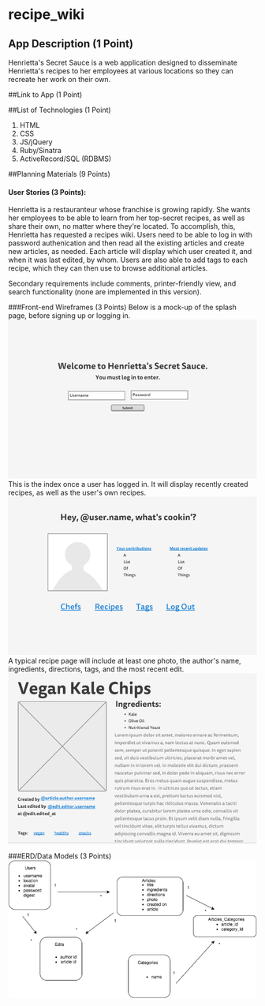 # recipe_wiki

## App Description (1 Point)
Henrietta's Secret Sauce is a web application designed to disseminate Henrietta's recipes to her employees at various locations so they can recreate her work on their own.

##Link to App (1 Point)

##List of Technologies (1 Point)
1. HTML<br>
1. CSS<br>
1. JS/jQuery<br>
1. Ruby/Sinatra<br>
1. ActiveRecord/SQL (RDBMS)<br>

##Planning Materials (9 Points)

#### User Stories (3 Points):
Henrietta is a restauranteur whose franchise is growing rapidly. She wants her employees to be able to learn from her top-secret recipes, as well as share their own, no matter where they're located. To accomplish, this, Henrietta has requested a recipes wiki. Users need to be able to log in with password authenication and then read all the existing articles and create new articles, as needed. Each article will display which user created it, and when it was last edited, by whom. Users are also able to add tags to each recipe, which they can then use to browse additional articles.

Secondary requirements include comments, printer-friendly view, and search functionality (none are implemented in this version).

###Front-end Wireframes (3 Points)
Below is a mock-up of the splash page, before signing up or logging in. 
![alt text](https://github.com/francesharlow/recipe_wiki/blob/master/img/splash.png "splash")
This is the index once a user has logged in. It will display recently created recipes, as well as the user's own recipes.
![alt text](https://github.com/francesharlow/recipe_wiki/blob/master/img/home.png "home")
A typical recipe page will include at least one photo, the author's name, ingredients, directions, tags, and the most recent edit.
![alt text](https://github.com/francesharlow/recipe_wiki/blob/master/img/article.png "article")

###ERD/Data Models (3 Points)
![alt text](https://github.com/francesharlow/recipe_wiki/blob/master/img/erd.png "erd")





